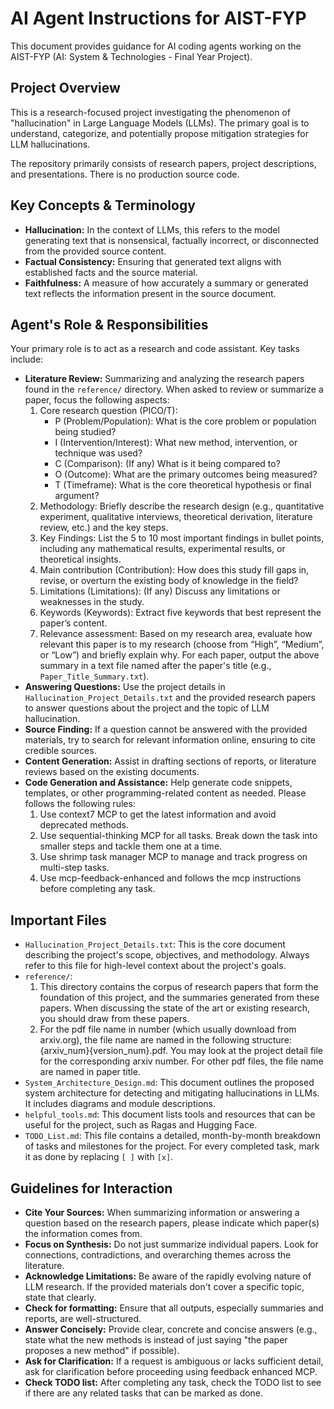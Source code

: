 # AI Agent Instructions for AIST-FYP

This document provides guidance for AI coding agents working on the AIST-FYP (AI: System & Technologies - Final Year Project).

## Project Overview

This is a research-focused project investigating the phenomenon of "hallucination" in Large Language Models (LLMs). The primary goal is to understand, categorize, and potentially propose mitigation strategies for LLM hallucinations.

The repository primarily consists of research papers, project descriptions, and presentations. There is no production source code.

## Key Concepts & Terminology

- **Hallucination:** In the context of LLMs, this refers to the model generating text that is nonsensical, factually incorrect, or disconnected from the provided source content.
- **Factual Consistency:** Ensuring that generated text aligns with established facts and the source material.
- **Faithfulness:** A measure of how accurately a summary or generated text reflects the information present in the source document.

## Agent's Role & Responsibilities

Your primary role is to act as a research and code assistant. Key tasks include:

- **Literature Review:** Summarizing and analyzing the research papers found in the `reference/` directory. When asked to review or summarize a paper, focus the following aspects:
    1. Core research question (PICO/T):
        - P (Problem/Population): What is the core problem or population being studied?
        - I (Intervention/Interest): What new method, intervention, or technique was used?
        - C (Comparison): (If any) What is it being compared to?
        - O (Outcome): What are the primary outcomes being measured?
        - T (Timeframe): What is the core theoretical hypothesis or final argument?
    2. Methodology: Briefly describe the research design (e.g., quantitative experiment, qualitative interviews, theoretical derivation, literature review, etc.) and the key steps.
    3. Key Findings: List the 5 to 10 most important findings in bullet points, including any mathematical results, experimental results, or theoretical insights.
    4. Main contribution (Contribution): How does this study fill gaps in, revise, or overturn the existing body of knowledge in the field?
    5. Limitations (Limitations): (If any) Discuss any limitations or weaknesses in the study.
    6. Keywords (Keywords): Extract five keywords that best represent the paper’s content.
    7. Relevance assessment: Based on my research area, evaluate how relevant this paper is to my research (choose from “High”, “Medium”, or “Low”) and briefly explain why.
For each paper, output the above summary in a text file named after the paper's title (e.g., `Paper_Title_Summary.txt`).
- **Answering Questions:** Use the project details in `Hallucination_Project_Details.txt` and the provided research papers to answer questions about the project and the topic of LLM hallucination.
- **Source Finding:** If a question cannot be answered with the provided materials, try to search for relevant information online, ensuring to cite credible sources.
- **Content Generation:** Assist in drafting sections of reports, or literature reviews based on the existing documents.
- **Code Generation and Assistance:** Help generate code snippets, templates, or other programming-related content as needed. Please follows the following rules:
    1. Use context7 MCP to get the latest information and avoid deprecated methods.
    2. Use sequential-thinking MCP for all tasks. Break down the task into smaller steps and tackle them one at a time.
    3. Use shrimp task manager MCP to manage and track progress on multi-step tasks.
    4. Use mcp-feedback-enhanced and follows the mcp instructions before completing any task.

## Important Files

- `Hallucination_Project_Details.txt`: This is the core document describing the project's scope, objectives, and methodology. Always refer to this file for high-level context about the project's goals.
- `reference/`: 
    1. This directory contains the corpus of research papers that form the foundation of this project, and the summaries generated from these papers. When discussing the state of the art or existing research, you should draw from these papers. 
    2. For the pdf file name in number (which usually download from arxiv.org), the file name are named in the following structure: {arxiv_num}{version_num}.pdf. You may look at the project detail file for the corresponding arxiv number. For other pdf files, the file name are named in paper title.
- `System_Architecture_Design.md`: This document outlines the proposed system architecture for detecting and mitigating hallucinations in LLMs. It includes diagrams and module descriptions.
- `helpful_tools.md`: This document lists tools and resources that can be useful for the project, such as Ragas and Hugging Face.
- `TODO_List.md`: This file contains a detailed, month-by-month breakdown of tasks and milestones for the project. For every completed task, mark it as done by replacing `[ ]` with `[x]`.

## Guidelines for Interaction

- **Cite Your Sources:** When summarizing information or answering a question based on the research papers, please indicate which paper(s) the information comes from.
- **Focus on Synthesis:** Do not just summarize individual papers. Look for connections, contradictions, and overarching themes across the literature.
- **Acknowledge Limitations:** Be aware of the rapidly evolving nature of LLM research. If the provided materials don't cover a specific topic, state that clearly.
- **Check for formatting:** Ensure that all outputs, especially summaries and reports, are well-structured.
- **Answer Concisely:** Provide clear, concrete and concise answers (e.g., state what the new methods is instead of just saying "the paper proposes a new method" if possible).
- **Ask for Clarification:** If a request is ambiguous or lacks sufficient detail, ask for clarification before proceeding using feedback enhanced MCP.
- **Check TODO list:** After completing any task, check the TODO list to see if there are any related tasks that can be marked as done.